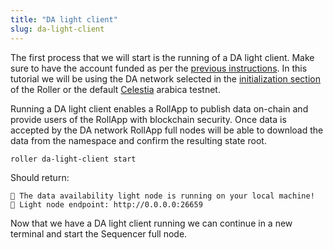 ```yaml
---
title: "DA light client"
slug: da-light-client
---
```


The first process that we will start is the running of a DA light client. Make sure to have the account funded as per the [previous instructions](/docs/build/quick-start/roller-quick/initialize.mdx). In this tutorial we will be using the DA network selected in the [initialization section](/docs/build/quick-start/roller-quick/initialize.mdx) of the Roller or the default [Celestia](https://celestia.org/) arabica testnet.

Running a DA light client enables a RollApp to publish data on-chain and provide users of the RollApp with blockchain security. Once data is accepted by the DA network RollApp full nodes will be able to download the data from the namespace and confirm the resulting state root.

```
roller da-light-client start
```

Should return:

```
💈 The data availability light node is running on your local machine!
💈 Light node endpoint: http://0.0.0.0:26659
```

Now that we have a DA light client running we can continue in a new terminal and start the Sequencer full node.
